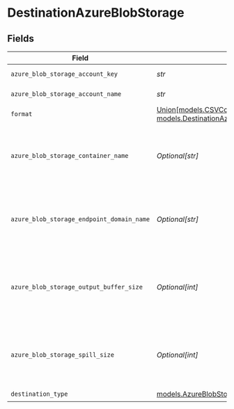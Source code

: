 # DestinationAzureBlobStorage


## Fields

| Field                                                                                                                                                                                        | Type                                                                                                                                                                                         | Required                                                                                                                                                                                     | Description                                                                                                                                                                                  | Example                                                                                                                                                                                      |
| -------------------------------------------------------------------------------------------------------------------------------------------------------------------------------------------- | -------------------------------------------------------------------------------------------------------------------------------------------------------------------------------------------- | -------------------------------------------------------------------------------------------------------------------------------------------------------------------------------------------- | -------------------------------------------------------------------------------------------------------------------------------------------------------------------------------------------- | -------------------------------------------------------------------------------------------------------------------------------------------------------------------------------------------- |
| `azure_blob_storage_account_key`                                                                                                                                                             | *str*                                                                                                                                                                                        | :heavy_check_mark:                                                                                                                                                                           | The Azure blob storage account key.                                                                                                                                                          | Z8ZkZpteggFx394vm+PJHnGTvdRncaYS+JhLKdj789YNmD+iyGTnG+PV+POiuYNhBg/ACS+LKjd%4FG3FHGN12Nd==                                                                                                   |
| `azure_blob_storage_account_name`                                                                                                                                                            | *str*                                                                                                                                                                                        | :heavy_check_mark:                                                                                                                                                                           | The account's name of the Azure Blob Storage.                                                                                                                                                | airbyte5storage                                                                                                                                                                              |
| `format`                                                                                                                                                                                     | [Union[models.CSVCommaSeparatedValues, models.DestinationAzureBlobStorageJSONLinesNewlineDelimitedJSON]](../models/outputformat.md)                                                          | :heavy_check_mark:                                                                                                                                                                           | Output data format                                                                                                                                                                           |                                                                                                                                                                                              |
| `azure_blob_storage_container_name`                                                                                                                                                          | *Optional[str]*                                                                                                                                                                              | :heavy_minus_sign:                                                                                                                                                                           | The name of the Azure blob storage container. If not exists - will be created automatically. May be empty, then will be created automatically airbytecontainer+timestamp                     | airbytetescontainername                                                                                                                                                                      |
| `azure_blob_storage_endpoint_domain_name`                                                                                                                                                    | *Optional[str]*                                                                                                                                                                              | :heavy_minus_sign:                                                                                                                                                                           | This is Azure Blob Storage endpoint domain name. Leave default value (or leave it empty if run container from command line) to use Microsoft native from example.                            | blob.core.windows.net                                                                                                                                                                        |
| `azure_blob_storage_output_buffer_size`                                                                                                                                                      | *Optional[int]*                                                                                                                                                                              | :heavy_minus_sign:                                                                                                                                                                           | The amount of megabytes to buffer for the output stream to Azure. This will impact memory footprint on workers, but may need adjustment for performance and appropriate block size in Azure. | 5                                                                                                                                                                                            |
| `azure_blob_storage_spill_size`                                                                                                                                                              | *Optional[int]*                                                                                                                                                                              | :heavy_minus_sign:                                                                                                                                                                           | The amount of megabytes after which the connector should spill the records in a new blob object. Make sure to configure size greater than individual records. Enter 0 if not applicable      | 500                                                                                                                                                                                          |
| `destination_type`                                                                                                                                                                           | [models.AzureBlobStorage](../models/azureblobstorage.md)                                                                                                                                     | :heavy_check_mark:                                                                                                                                                                           | N/A                                                                                                                                                                                          |                                                                                                                                                                                              |